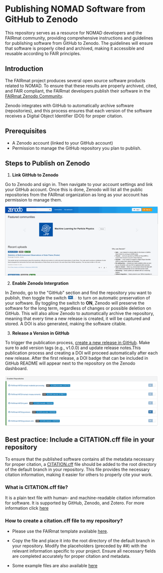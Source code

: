 # Publishing NOMAD Software from GitHub to Zenodo
This repository serves as a resource for NOMAD developers and the FAIRmat community, providing comprehensive instructions and guidelines for publishing software from GitHub to Zenodo. The guidelines will ensure that software is properly cited and archived, making it accessible and reusable according to FAIR principles.


## Introduction
The FAIRmat project produces several open source software products related to NOMAD. To ensure that these results are properly archived, cited, and FAIR compliant, the FAIRmat developers publish their software in the [FAIRmat Zenodo Community](https://zenodo.org/communities/fairmat_nfdi).

Zenodo integrates with GitHub to automatically archive software (repositories), and this process ensures that each version of the software receives a Digital Object Identifier (DOI) for proper citation.

## Prerequisites
- A Zenodo account (linked to your GitHub account)
- Permission to manage the GitHub repository you plan to publish.


## Steps to Publish on Zenodo
1. **Link GitHub to Zenodo**

Go to Zenodo and sign in. Then navigate to your account settings and link your GitHub account.
Once this is done, Zenodo will list all the public repositories from the FAIRmat organization as long as your account has permission to manage them. 
<div align="center">
<img src="images/link-github-to-Zenodo.gif" alt="Animated image (gif) showing the step of linking GitHub to Zenodo" width="800">
</div>


2. **Enable Zenodo Intergration**

In Zenodo, go to the "GitHub" section and find the repository you want to publish, then toggle the switch <img src="images/zenodo-switch.PNG" alt="Zenodo switch" width="30"> to turn on automatic preservation of your software.
By toggling the switch to **ON**, Zenodo will preserve the software for the long term, regardless of changes or possible deletion on GitHub. This will also allow Zenodo to automatically archive the repository, meaning that every time a new release is created, it will be captured and stored. A DOI is also generated, making the software citable. 

3. **Release a Version in GitHub**

To trigger the publication process, [create a new release in GitHub](https://docs.github.com/en/repositories/releasing-projects-on-github/managing-releases-in-a-repository). Make sure to add version tags (e.g., v1.0.0) and update release notes.This publication process and creating a DOI will proceed automatically after each new release. 
After the first release, a DOI badge that can be included in GitHub README will appear next to the repository on the Zenodo dashboard.
<div align="center">
<img src="images/enabled-repos-zenodo.PNG" alt="Zenodo switch" width="600"> 
</div>

## Best practice: Include a CITATION.cff file in your repository

To ensure that the published software contains all the metadata necessary for proper citation, a [CITATION.cff](https://citation-file-format.github.io/) file should be added to the root directory of the default branch in your repository. This file provides the necessary citation information, making it easier for others to properly cite your work.

### What is CITATION.cff file?
It is a plain text file with human- and machine-readable citation information for software. It is supported by GitHub, Zenodo, and Zotero. For more information click [here](https://citation-file-format.github.io/)

### How to create a citation.cff file to my repository?

- Please use the FAIRmat template available [here](template/).
- Copy the file and place it into the root directory of the default branch in your repository. Modify the placeholders (preceded by ##) with the relevant information specific to your project. Ensure all necessary fields are completed accurately for proper citation and metadata.

- Some example files are also available [here](template/examples)
